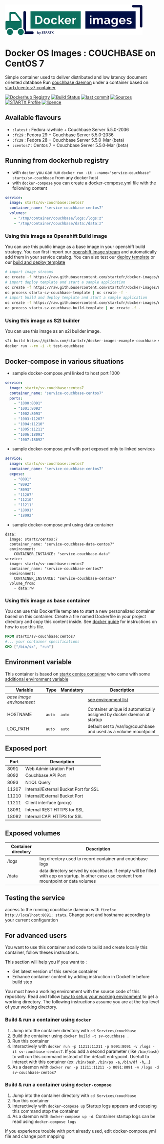 [![startxfr/docker-images](https://raw.githubusercontent.com/startxfr/docker-images/master/travis/logo-small.svg?sanitize=true)](https://github.com/startxfr/docker-images)

# Docker OS Images : COUCHBASE on CentOS 7

Simple container used to deliver distributed and low latency document oriented database
Run [couchbase daemon](https://www.couchbase.org/) under a container 
based on [startx/centos:7 container](https://hub.docker.com/r/startx/centos)

[![Dockerhub Registry](https://img.shields.io/docker/build/startx/sv-couchbase.svg)](https://hub.docker.com/r/startx/sv-couchbase) [![Build Status](https://travis-ci.org/startxfr/docker-images.svg?branch=master)](https://travis-ci.org/startxfr/docker-images) [![last commit](https://img.shields.io/github/last-commit/startxfr/docker-images.svg)](https://github.com/startxfr/docker-images) [![Sources](https://img.shields.io/badge/startxfr-docker--images-blue.svg)](https://github.com/startxfr/docker-images/tree/master/Services/couchbase/) [![STARTX Profile](https://img.shields.io/badge/provider-startx-green.svg)](https://github.com/startxfr) [![licence](https://img.shields.io/github/license/startxfr/docker-images.svg)](https://github.com/startxfr/docker-images) 

## Available flavours

* `:latest` : Fedora rawhide + Couchbase Server 5.5.0-2036
* `:fc29` : Fedora 29 + Couchbase Server 5.5.0-2036
* `:fc28` : Fedora 28 + Couchbase Server 5.5.0-Mar (beta)
* `:centos7` : Centos 7 + Couchbase Server 5.5.0-Mar (beta)

## Running from dockerhub registry

* with `docker` you can run `docker run -it --name="service-couchbase" startx/sv-couchbase` from any docker host
* with `docker-compose` you can create a docker-compose.yml file with the following content
```YAML
service:
  image: startx/sv-couchbase:centos7
  container_name: "service-couchbase-centos7"
  volumes:
    - "/tmp/container/couchbase/logs:/logs:z"
    - "/tmp/container/couchbase/data:/data:z"
```

### Using this image as Openshift Build image

You can use this public image as a base image in your openshift build strategy. You can first import
our [openshift image stream](https://raw.githubusercontent.com/startxfr/docker-images/master/Services/couchbase/openshift-imageStreams.json)
and automatically add them in your service catalog. You can also test our [deploy template](https://raw.githubusercontent.com/startxfr/docker-images/master/Services/couchbase/openshift-template.json)
or our [build and deploy template](https://raw.githubusercontent.com/startxfr/docker-images/master/Services/couchbase/openshift-template-build.json)

```bash
# import image streams
oc create -f https://raw.githubusercontent.com/startxfr/docker-images/master/Services/couchbase/openshift-imageStreams.json
# import deploy template and start a sample application
oc create -f https://raw.githubusercontent.com/startxfr/docker-images/master/Services/couchbase/openshift-template.json
oc process startx-sv-couchbase-template | oc create -f -
# import build and deploy template and start a sample application
oc create -f https://raw.githubusercontent.com/startxfr/docker-images/master/Services/couchbase/openshift-template-build.json
oc process startx-sv-couchbase-build-template | oc create -f -
```

### Using this image as S2I builder

You can use this image as an s2i builder image. 
```bash
s2i build https://github.com/startxfr/docker-images-example-couchbase startx/sv-couchbase test-couchbase
docker run --rm -i -t test-couchbase
```

## Docker-compose in various situations

* sample docker-compose.yml linked to host port 1000
```YAML
service:
  image: startx/sv-couchbase:centos7
  container_name: "service-couchbase-centos7"
  ports:
    - "1000:8091"
    - "1001:8092"
    - "1002:8093"
    - "1003:11207"
    - "1004:11210"
    - "1005:11211"
    - "1006:18091"
    - "1007:18092"
```
* sample docker-compose.yml with port exposed only to linked services
```YAML
service:
  image: startx/sv-couchbase:centos7
  container_name: "service-couchbase-centos7"
  expose:
    - "8091"
    - "8092"
    - "8093"
    - "11207"
    - "11210"
    - "11211"
    - "18091"
    - "18092"
```
* sample docker-compose.yml using data container
```
data:
  image: startx/centos:7
  container_name: "service-couchbase-data-centos7"
  environment:
    CONTAINER_INSTANCE: "service-couchbase-data"
service:
  image: startx/sv-couchbase:centos7
  container_name: "service-couchbase-centos7"
  environment:
    CONTAINER_INSTANCE: "service-couchbase-centos7"
  volume_from:
    - data:rw
```

### Using this image as base container

You can use this Dockerfile template to start a new personalized container based on this container. Create a file named Dockerfile in your project directory and copy this content inside. See [docker guide](http://docs.docker.com/engine/reference/builder/) for instructions on how to use this file.
```Dockerfile
FROM startx/sv-couchbase:centos7
#... your container specifications
CMD ["/bin/sx", "run"]
```

## Environment variable

This container is based on [startx centos container](https://hub.docker.com/r/startx/centos) who came with 
some [additional environment variable](https://github.com/startxfr/docker-images/tree/master/OS#environment-variable)

| Variable                  | Type     | Mandatory | Description                                                              |
|---------------------------|----------|-----------|--------------------------------------------------------------------------|
| <i>base image environement</i> |          |           | [see environment list](https://github.com/startxfr/docker-images/tree/master/OS#environment-variable)
| HOSTNAME                  | `auto`   | `auto`    | Container unique id automatically assigned by docker daemon at startup
| LOG_PATH                  | `auto`   | `auto`    | default set to /var/log/couchbase and used as a volume mountpoint

## Exposed port

| Port  | Description                                                              |
|-------|--------------------------------------------------------------------------|
| 8091  | Web Administration Port
| 8092  | Couchbase API Port
| 8093  | N1QL Query
| 11207 | Internal/External Bucket Port for SSL
| 11210 | Internal/External Bucket Port
| 11211 | Client interface (proxy)
| 18091 | Internal REST HTTPS for SSL
| 18092 | Internal CAPI HTTPS for SSL

## Exposed volumes

| Container directory  | Description                                                              |
|----------------------|--------------------------------------------------------------------------|
| /logs                | log directory used to record container and couchbase logs
| /data                | data directory served by couchbase. If empty will be filled with app on startup. In other case use content from mountpoint or data volumes

## Testing the service

access to the running couchbase daemon with `firefox http://localhost:8091; stats`. Change port and hostname according to your current configuration

## For advanced users

You want to use this container and code to build and create locally this container, follow theses instructions.

This section will help you if you want to :
* Get latest version of this service container
* Enhance container content by adding instruction in Dockefile before build step

You must have a working environment with the source code of this repository. Read and follow [how to setup your working environment](https://github.com/startxfr/docker-images#setup-your-working-environment-mandatory) to get a working directory. The following instructions assume you are at the top level of your working directory.

### Build & run a container using `docker`

1. Jump into the container directory with `cd Services/couchbase`
2. Build the container using `docker build -t sv-couchbase .`
3. Run this container 
  1. Interactively with `docker run -p 11211:11211 -p 8091:8091 -v /logs -it sv-couchbase-centos7`. If you add a second parameter (like `/bin/bash`) to will run this command instead of the default entrypoint. Usefull to interact with this container (ex: `/bin/bash`, `/bin/ps -a`, `/bin/df -h`,...) 
  2. As a daemon with `docker run -p 11211:11211 -p 8091:8091 -v /logs -d sv-couchbase-centos7`


### Build & run a container using `docker-compose`

1. Jump into the container directory with `cd Services/couchbase`
2. Run this container 
  1. Interactively with `docker-compose up` Startup logs appears and escaping this command stop the container
  2. As a daemon with `docker-compose up -d`. Container startup logs can be read using `docker-compose logs`

If you experience trouble with port already used, edit docker-compose.yml file and change port mapping
